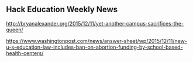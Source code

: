 ## Hack Education Weekly News

http://bryanalexander.org/2015/12/11/yet-another-campus-sacrifices-the-queen/

https://www.washingtonpost.com/news/answer-sheet/wp/2015/12/11/new-u-s-education-law-includes-ban-on-abortion-funding-by-school-based-health-centers/
